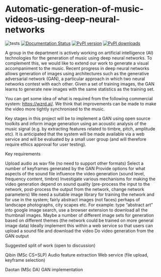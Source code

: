 # Automatic-generation-of-music-videos-using-deep-neural-networks

![tests](https://github.com/pykale/pykale/workflows/test/badge.svg)
[![Documentation Status](https://readthedocs.org/projects/pykale/badge/?version=latest)](https://pykale.readthedocs.io/en/latest/?badge=latest)
[![PyPI version](https://img.shields.io/pypi/v/pykale?color=blue)](https://pypi.org/project/pykale/)
[![PyPI downloads](https://pepy.tech/badge/pykale)](https://pepy.tech/project/pykale)

A group in the department is actively working on artificial intelligence (AI) technologies for the generation of music using deep neural networks. To complement this, we would like to extend our work to generate a visual accompaniment to the music. Recent progress in deep neural networks allows generation of images using architectures such as the generative adversarial network (GAN), a particular approach in which two neural networks contest with each other. Given a set of training images, the GAN learns to generate new images with the same statistics as the training set.

You can get some idea of what is required from the following commercial system: https://wzrd.ai/. We think that improvements can be made to make the video more tightly synchronised to the music.

Key stages in this project will be to implement a GAN using open source toolkits and inform image generation using an acoustic analysis of the music signal (e.g. by extracting features related to timbre, pitch, amplitude etc). It is anticipated that the system will be made available via a web service and will be evaluated by a small user group (and will therefore require ethics approval for user testing).

Key requirements

Upload audio as wav file (no need to support other formats)
Select a number of keyframes generated by the GAN
Provide options for what aspects of the sound file influence the video generation (sound level, frequency content, timbre)
Investigate various mechanisms for making the video generation depend on sound quality (pre-process the input to the network, post-process the output from the network, change network parameters)
We need a suitable image library for training the network and for use in the system; fairly abstract images (not faces) perhaps of landscape photographs, city scapes etc. For example: type “abstract art” into google image search, use a browser extension to download all the thumbnail images. 
Maybe a number of different image sets for generation based on different themes (the network could be trained on more general image data)
Ideally implement this within a web service so that users can upload a sound file and download the video
Do video generation from the GAN output

Suggested split of work (open to discussion)

Qibin (MSc CS+SLP)
Audio feature extraction
Web service (file upload, keyframe selection)

Daotan (MSc DA)
GAN implementation
